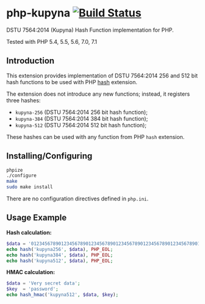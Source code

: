 # php-kupyna [![Build Status](https://travis-ci.org/sjinks/php-kupyna.png?branch=master)](https://travis-ci.org/sjinks/php-kupyna)

DSTU 7564:2014 (Kupyna) Hash Function implementation for PHP.

Tested with PHP 5.4, 5.5, 5.6, 7.0, 7.1

## Introduction

This extension provides implementation of DSTU 7564:2014 256 and 512 bit hash functions to be used with PHP [hash](http://php.net/hash) extension.

The extension does not introduce any new functions; instead, it registers three hashes:
  * `kupyna-256` (DSTU 7564:2014 256 bit hash function);
  * `kupyna-384` (DSTU 7564:2014 384 bit hash function);
  * `kupyna-512` (DSTU 7564:2014 512 bit hash function);

These hashes can be used with any function from PHP `hash` extension.

## Installing/Configuring

```bash
phpize
./configure
make
sudo make install
```

There are no configuration directives defined in `php.ini`.

## Usage Example

**Hash calculation:**

```php
$data = '012345678901234567890123456789012345678901234567890123456789012';
echo hash('kupyna256', $data), PHP_EOL;
echo hash('kupyna384', $data), PHP_EOL;
echo hash('kupyna512', $data), PHP_EOL;
```

**HMAC calculation:**

```php
$data = 'Very secret data';
$key  = 'password';
echo hash_hmac('kupyna512', $data, $key);
```
